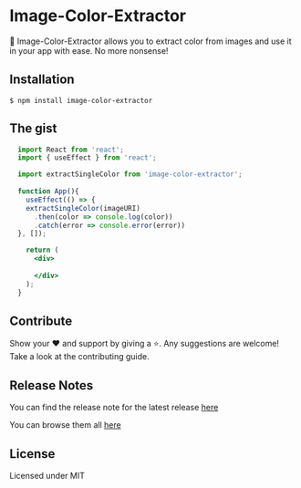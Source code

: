 # Image-Color-Extractor


🎉 Image-Color-Extractor allows you to extract color from images and use it in your app with ease. No more nonsense!

## Installation

```
$ npm install image-color-extractor
```

## The gist

```jsx
  import React from 'react';
  import { useEffect } from 'react';

  import extractSingleColor from 'image-color-extractor';
  
  function App(){
    useEffect(() => {
    extractSingleColor(imageURI)
      .then(color => console.log(color))
      .catch(error => console.error(error))
  }, []);

    return (
      <div>
        
      </div>
    );
  }
```

## Contribute

Show your ❤️ and support by giving a ⭐. Any suggestions are welcome! Take a look at the contributing guide.

## Release Notes

You can find the release note for the latest release [here](https://github.com/abhinandanwadwa/image-color-extractor-npm-package/releases/latest)

You can browse them all [here](https://github.com/abhinandanwadwa/image-color-extractor-npm-package/releases)

## License

Licensed under MIT
